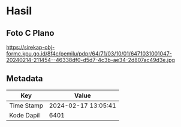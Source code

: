# Hasil

## Foto C Plano

https://sirekap-obj-formc.kpu.go.id/8f4c/pemilu/pdpr/64/71/03/10/01/6471031001047-20240214-211454--46338df0-d5d7-4c3b-ae34-2d807ac49d3e.jpg


## Metadata

| Key        | Value               |
| ---------- | ------------------- |
| Time Stamp | 2024-02-17 13:05:41 |
| Kode Dapil | 6401                |



